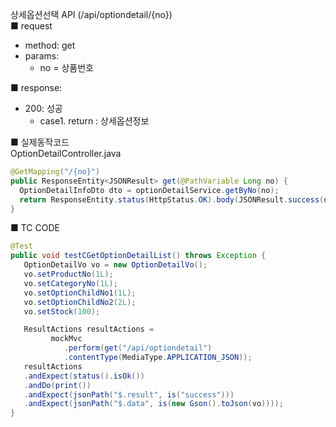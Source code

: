 상세옵션선택 API (/api/optiondetail/{no})  
■ request
   - method: get
   - params:
      - no = 상품번호  
  
■ response:  
   - 200: 성공  
      - case1. return : 상세옵션정보  
  
■ 실제동작코드  
OptionDetailController.java  
```java
@GetMapping("/{no}")
public ResponseEntity<JSONResult> get(@PathVariable Long no) {
  OptionDetailInfoDto dto = optionDetailService.getByNo(no);
  return ResponseEntity.status(HttpStatus.OK).body(JSONResult.success(dto));
}
```
  
■ TC CODE  
  
```java
@Test
public void testCGetOptionDetailList() throws Exception {
   OptionDetailVo vo = new OptionDetailVo();
   vo.setProductNo(1L);
   vo.setCategoryNo(1L);
   vo.setOptionChildNo1(1L);
   vo.setOptionChildNo2(2L);
   vo.setStock(100);

   ResultActions resultActions =
         mockMvc
            .perform(get("/api/optiondetail")
            .contentType(MediaType.APPLICATION_JSON));
   resultActions
   .andExpect(status().isOk())
   .andDo(print())
   .andExpect(jsonPath("$.result", is("success")))
   .andExpect(jsonPath("$.data", is(new Gson().toJson(vo))));
}
```

